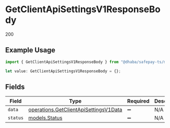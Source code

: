 # GetClientApiSettingsV1ResponseBody

200

## Example Usage

```typescript
import { GetClientApiSettingsV1ResponseBody } from "@dhaba/safepay-ts/models/operations";

let value: GetClientApiSettingsV1ResponseBody = {};
```

## Fields

| Field                                                                                          | Type                                                                                           | Required                                                                                       | Description                                                                                    |
| ---------------------------------------------------------------------------------------------- | ---------------------------------------------------------------------------------------------- | ---------------------------------------------------------------------------------------------- | ---------------------------------------------------------------------------------------------- |
| `data`                                                                                         | [operations.GetClientApiSettingsV1Data](../../models/operations/getclientapisettingsv1data.md) | :heavy_minus_sign:                                                                             | N/A                                                                                            |
| `status`                                                                                       | [models.Status](../../models/status.md)                                                        | :heavy_minus_sign:                                                                             | N/A                                                                                            |